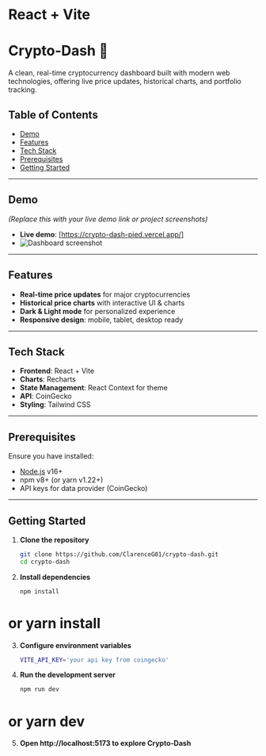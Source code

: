 # React + Vite

# Crypto‑Dash 🚀

A clean, real-time cryptocurrency dashboard built with modern web technologies, offering live price updates, historical charts, and portfolio tracking.

## Table of Contents

- [Demo](#demo)
- [Features](#features)
- [Tech Stack](#tech-stack)
- [Prerequisites](#prerequisites)
- [Getting Started](#getting-started)
---

## Demo

*(Replace this with your live demo link or project screenshots)*

- **Live demo**: [https://crypto-dash-pied.vercel.app/]  
- ![Dashboard screenshot](./docs/screenshot.png)

---

## Features

- **Real-time price updates** for major cryptocurrencies  
- **Historical price charts** with interactive UI & charts  
- **Dark & Light mode** for personalized experience  
- **Responsive design**: mobile, tablet, desktop ready  


---

## Tech Stack

- **Frontend**: React + Vite  
- **Charts**: Recharts  
- **State Management**: React Context for theme  
- **API**: CoinGecko  
- **Styling**: Tailwind CSS  

---

## Prerequisites

Ensure you have installed:

- [Node.js](https://nodejs.org/) v16+  
- npm v8+ (or yarn v1.22+)  
- API keys for data provider (CoinGecko)

---

## Getting Started

1. **Clone the repository**
   ```bash
   git clone https://github.com/ClarenceG01/crypto-dash.git
   cd crypto-dash
2. **Install dependencies**
   ```bash
   npm install
# or yarn install

3. **Configure environment variables**
   ```bash
   VITE_API_KEY='your api key from coingecko'
4. **Run the development server**
   ```bash
   npm run dev
  # or yarn dev
5. **Open http://localhost:5173 to explore Crypto‑Dash**
   



